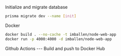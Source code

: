Initialize and migrate database
```bash
prisma migrate dev --name [init]
```

Docker
```bash
docker build . --no-cache -t imballen/node-web-app
docker run -p 4000:4000 -d imballen/node-web-app
```

Github Actions --- Build and push to Docker Hub